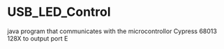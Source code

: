 # USB_LED_Control
java program that communicates with the microcontrollor Cypress 68013 128X to output port E
